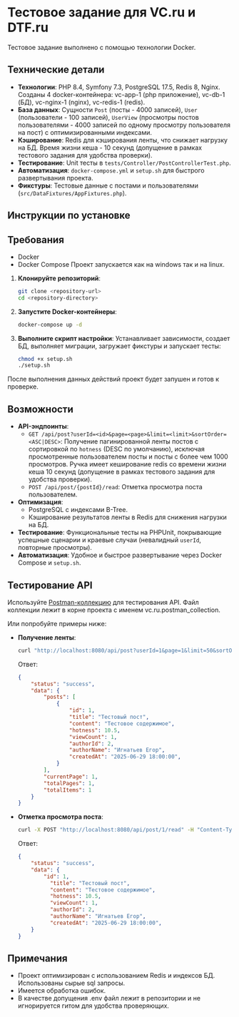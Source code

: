 # Тестовое задание для VC.ru и DTF.ru

Тестовое задание выполнено с помощью технологии Docker. 

## Технические детали
- **Технологии**: PHP 8.4, Symfony 7.3, PostgreSQL 17.5, Redis 8, Nginx. Созданы 4 docker-контейнера: vc-app-1 (php приложение), vc-db-1 (БД), vc-nginx-1 (nginx), vc-redis-1 (redis).
- **База данных**: Сущности `Post` (посты - 4000 записей), `User` (пользователи - 100 записей), `UserView` (просмотры постов пользователями - 4000 записей по одному просмотру пользователя на пост) с оптимизированными индексами.
- **Кэширование**: Redis для кэширования ленты, что снижает нагрузку на БД. Время жизни кеша  - 10 секунд (допущение в рамках тестового задания для удобства проверки).
- **Тестирование**: Unit тесты в `tests/Controller/PostControllerTest.php`.
- **Автоматизация**: `docker-compose.yml` и `setup.sh` для быстрого развертывания проекта.
- **Фикстуры**: Тестовые данные с постами и пользователями (`src/DataFixtures/AppFixtures.php`).

## Инструкции по установке

## Требования
- Docker
- Docker Compose
  Проект запускается как на windows так и на linux.

1. **Клонируйте репозиторий**:
   ```bash
   git clone <repository-url>
   cd <repository-directory>
   ```

2. **Запустите Docker-контейнеры**:
   ```bash
   docker-compose up -d
   ```

3. **Выполните скрипт настройки**:
   Устанавливает зависимости, создает БД, выполняет миграции, загружает фикстуры и запускает тесты:
   ```bash
   chmod +x setup.sh
   ./setup.sh
   ```

После выполнения данных действий проект будет запушен и готов к проверке.

## Возможности

- **API-эндпоинты**:
  - `GET /api/post?userId=<id>&page=<page>&limit=<limit>&sortOrder=<ASC|DESC>`: Получение пагинированной ленты постов с сортировкой по `hotness` (DESC по умолчанию), исключая просмотренные пользователем посты и посты с более чем 1000 просмотров.  Ручка имеет кеширование redis со времени жизни кеша 10 секунд (допущение в рамках тестового задания для удобства проверки).
  - `POST /api/post/{postId}/read`: Отметка просмотра поста пользователем.
- **Оптимизация**:
  - PostgreSQL с индексами B-Tree.
  - Кэширование результатов ленты в Redis для снижения нагрузки на БД.
- **Тестирование**: Функциональные тесты на PHPUnit, покрывающие успешные сценарии и краевые случаи (невалидный `userId`, повторные просмотры).
- **Автоматизация**: Удобное и быстрое развертывание через Docker Compose и `setup.sh`.

## Тестирование API
Используйте [Postman-коллекцию](dtf_api.postman_collection.json) для тестирования API. Файл коллекции лежит в корне проекта с именем vc.ru.postman_collection.

Или попробуйте примеры ниже:

- **Получение ленты**:
   ```bash
   curl "http://localhost:8080/api/post?userId=1&page=1&limit=50&sortOrder=DESC"
   ```
   Ответ:
   ```json
   {
       "status": "success",
       "data": {
           "posts": [
               {
                   "id": 1,
                   "title": "Тестовый пост",
                   "content": "Тестовое содержимое",
                   "hotness": 10.5,
                   "viewСount": 1,
                   "authorId": 2,
                   "authorName": "Игнатьев Егор",
                   "createdAt": "2025-06-29 18:00:00",
               }
           ],
           "currentPage": 1,
           "totalPages": 1,
           "totalItems": 1
       }
   }
   ```

- **Отметка просмотра поста**:
   ```bash
   curl -X POST "http://localhost:8080/api/post/1/read" -H "Content-Type: application/json" -d '{"userId": 1}'
   ```
   Ответ:
   ```json
   {
       "status": "success",
       "data": {
           "id": 1,
             "title": "Тестовый пост",
             "content": "Тестовое содержимое",
             "hotness": 10.5,
             "viewСount": 1,
             "authorId": 2,
             "authorName": "Игнатьев Егор",
             "createdAt": "2025-06-29 18:00:00",
       }
   }
   ```

## Примечания
- Проект оптимизирован с использованием Redis и индексов БД. Использованы сырые sql запросы.
- Имеется обработка ошибок.
- В качестве допущения .env файл лежит в репозитории и не игнорируется гитом для удобства проверяющих.
